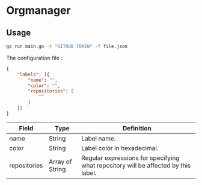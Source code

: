 # Orgmanager

## Usage

```sh
go run main.go -t "GITHUB TOKEN" -f file.json
```

The configuration file :
```json
{
	"labels": [{
		"name": "",
		"color": "",
		"repositories": [
			""
		]
	}]
}

```

|Field|Type|Definition|
|---|---|---|
|name|String|Label name.|
|color|String|Label color in hexadecimal.
|repositories|Array of String|Regular expressions for specifying what repository will be affected by this label.|
